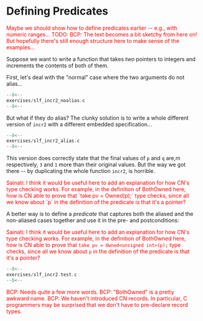 # Defining Predicates

<span style="color:red">
 Maybe we should show how to define predicates earlier -- 
 e.g., with numeric ranges...
</span>

<span style="color:red">
TODO: BCP: The text becomes a bit sketchy from here on! But hopefully there's
still enough structure here to make sense of the examples...
</span>

Suppose we want to write a function that takes _two_ pointers to
integers and increments the contents of both of them.

First, let's deal with the "normal" case where the two arguments do
not alias...

```c title="exercises/slf_incr2_noalias.c"
--8<--
exercises/slf_incr2_noalias.c
--8<--
```

But what if they do alias? The clunky solution is to write a whole
different version of `incr2` with a different embedded specification...

```c title="exercises/slf_incr2_alias.c"
--8<--
exercises/slf_incr2_alias.c
--8<--
```

This version does correctly state that the final values of `p` and `q` are,m respectively, `3` and `1` more than their original values. But the way we got there -- by duplicating the whole function `incr2`, is horrible.

<span style="color:red">
Sainati: I think it would be useful here to add an explanation for how CN's type checking works. 
</span>
<span style="color:red">
 For example, in the definition of BothOwned here, how is CN able to prove that `take pv = Owned<unsigned int>(p);` 
</span>
<span style="color:red">
 type checks, since all we know about `p` in the definition of the predicate is that it's a pointer? 
</span>

A better way is to define a _predicate_ that captures both the aliased
and the non-aliased cases together and use it in the pre- and
postconditions:

<span style="color:red"> Sainati: I think it would be useful here to
add an explanation for how CN's type checking works.  For example, in
the definition of BothOwned here, how is CN able to prove that `take
pv = Owned<unsigned int>(p);` type checks, since all we know about `p`
in the definition of the predicate is that it's a pointer?  </span>

```c title="exercises/slf_incr2.test.c"
--8<--
exercises/slf_incr2.test.c
--8<--
```

<span style="color:red">
BCP: Needs quite a few more words.
</span>

<span style="color:red">
BCP: "BothOwned" is a pretty awkward name. 
</span>

<span style="color:red">
BCP: We haven't introduced CN records. In particular, C programmers may be surprised that we don't have to pre-declare record types. 
</span>




